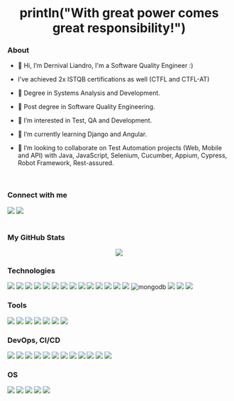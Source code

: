

<h1 align='center'>println("With great power comes great responsibility!")</h1>

<h3>About</h3>

- 👋 Hi, I’m Dernival Liandro, I'm a Software Quality Engineer :)
- I've achieved 2x ISTQB certifications as well (CTFL and CTFL-AT)

- 📖 Degree in Systems Analysis and Development.

- 📖 Post degree in Software Quality Engineering.

- 👀 I’m interested in Test, QA and Development.

- 🌱 I’m currently learning Django and Angular.

- 💞️ I’m looking to collaborate on Test Automation projects (Web, Mobile and API) with Java, JavaScript, Selenium, Cucumber, Appium, Cypress, Robot Framework, Rest-assured.

<br>
<h3>Connect with me</h3>

<div style="display: inline">
    <a href="https://www.linkedin.com/in/dernivalliandro/"><img src="https://img.shields.io/badge/LINKEDIN-0077B5?style=for-the-badge&logo=linkedin&logoColor=white"/></a>
    <a href = "mailto:liandro.sys@gmail.com"><img src="https://img.shields.io/badge/GMAIL-D14836?style=for-the-badge&logo=gmail&logoColor=white" target="_blank"></a>
    <br>
</div>
  
<br>
<h3>My GitHub Stats</h3>

<!-- <a href="http://www.github.com/Liandro73"><img src="https://github-readme-stats.vercel.app/api?username=Liandro73&show_icons=true&hide=stars,&count_private=true&title_color=0891b2&text_color=ffffff&icon_color=0891b2&bg_color=1c1917&hide_border=true&show_icons=true" alt="liandro73's GitHub stats" /></a> -->

<p align="center">
    <img src ="https://github-readme-streak-stats.herokuapp.com?user=Liandro73&theme=tokyonight&hide_border=true&background=FFFFFF00">
 </p>


<h3>Technologies</h3>
<div style="display: inline">
    <img src="https://img.shields.io/badge/JAVA-ED8B00?style=for-the-badge&logo=oracle&logoColor=white"/>
    <img src="https://img.shields.io/badge/SELENIUM-43B02A?style=for-the-badge&logo=Selenium&logoColor=white" /> 
    <img src="https://img.shields.io/badge/CUCUMBER-43B02A?style=for-the-badge&logo=cucumber&logoColor=white" />
    <img src="https://img.shields.io/badge/APPIUM-68217A?style=for-the-badge&logo=appium" />
    <img src="https://img.shields.io/badge/JUNIT5-25A162?style=for-the-badge&logo=junit5&logoColor=white" />
    <img src="https://img.shields.io/badge/ROBOT FRAMEWORK-black?style=for-the-badge&logo=robotframework" />
    <img src="https://img.shields.io/badge/PYTHON-3776AB?style=for-the-badge&logo=python&logoColor=white">
    <img src="https://img.shields.io/badge/CYPRESS-black?style=for-the-badge&logo=cypress" />
    <img src="https://img.shields.io/badge/JAVASCRIPT-F7DF1E?style=for-the-badge&logo=javascript&logoColor=black"/>
    <img src="https://img.shields.io/badge/CSHAP-68217A?style=for-the-badge&logo=csharp&logoColor=white"/>
    <img src="https://img.shields.io/badge/HTML-E34C26?&style=for-the-badge&logo=html5&logoColor=white"/> 
    <img src="https://img.shields.io/badge/CSS-239120?&style=for-the-badge&logo=css3&logoColor=white"/> 
    <img src="https://img.shields.io/badge/MySQL-4479A1?style=for-the-badge&logo=mysql&logoColor=white"/> 
    <img src="https://img.shields.io/badge/PostgreSQL-316192?style=for-the-badge&logo=postgresql&logoColor=white"/>
    <img src="https://img.shields.io/badge/MongoDB-%234ea94b.svg?style=for-the-badge&logo=mongodb&logoColor=white" alt="mongodb"/>
    <img src="https://img.shields.io/badge/DJANGO-239120?style=for-the-badge&logo=django&logoColor=white" />
    <img src="https://img.shields.io/badge/npm-CB3837?style=for-the-badge&logo=npm&logoColor=white" />
    <img src="https://img.shields.io/badge/json-5E5C5C?style=for-the-badge&logo=json&logoColor=white" />
    <br>
</div>

<h3>Tools</h3>
<div style="display: inline">
    <img src="https://img.shields.io/badge/Postman-FF6C37?style=for-the-badge&logo=Postman&logoColor=white" /> 
    <img src="https://img.shields.io/badge/IntelliJ_IDEA-000000.svg?style=for-the-badge&logo=intellij-idea&logoColor=white" />
    <img src="https://img.shields.io/badge/ECLIPSE-2CA5E0.svg?style=for-the-badge&logo=eclipse&logoColor=white" />
    <img src="https://img.shields.io/badge/VSCode-0078D4?style=for-the-badge&logo=visual%20studio%20code&logoColor=white" />
    <img src="https://img.shields.io/badge/Swagger-85EA2D?style=for-the-badge&logo=Swagger&logoColor=black" />
    <img src="https://img.shields.io/badge/ANDROID STUDIO-white?style=for-the-badge&logo=android-studio&logoColor=blue" />
    <img src="https://img.shields.io/badge/XCODE-0078D4?style=for-the-badge&logo=xcode&logoColor=white" />
    <br>
</div>

<h3>DevOps, CI/CD</h3>
<div style="display: inline">
    <img src="https://img.shields.io/badge/Docker-2CA5E0?style=for-the-badge&logo=docker&logoColor=white"/> 
    <img src="https://img.shields.io/badge/Firebase-black?style=for-the-badge&logo=firebase" />
    <img src="https://img.shields.io/badge/TestFlight-blue?style=for-the-badge&logo=testflight&logoColor=white" />
    <img src="https://img.shields.io/badge/Jenkins-white?style=for-the-badge&logo=jenkins&logoColor=black" />
    <img src="https://img.shields.io/badge/GIT-E44C30?style=for-the-badge&logo=git&logoColor=white" />
    <img src="https://img.shields.io/badge/GitHub-100000?style=for-the-badge&logo=github&logoColor=white" />
    <img src="https://img.shields.io/badge/Github%20Actions-white?style=for-the-badge&logo=githubactions&logoColor=black" />
    <img src="https://img.shields.io/badge/GitLab-330F63?style=for-the-badge&logo=gitlab&logoColor=white" />
    <img src="https://img.shields.io/badge/JIRA-blue?style=for-the-badge&logo=jira&logoColor=white" />
    <img src="https://img.shields.io/badge/Azure devops-white?style=for-the-badge&logo=azuredevops&logoColor=00599C" />
    <img src="https://img.shields.io/badge/VS App Center-CB3837?style=for-the-badge&logo=&logoColor=white" />
    <img src="https://img.shields.io/badge/XRAY-green?style=for-the-badge&logo=xray-test-management&logoColor=" />
</div>


<h3>OS</h3>
<div style="display: inline">
    <img src="https://img.shields.io/badge/Mac-black?style=for-the-badge&logo=macos&logoColor=white"/>
    <img src="https://img.shields.io/badge/WINDOWS-blue?style=for-the-badge&logo=microsoft&logoColor=white"/>
    <img src="https://img.shields.io/badge/Linux-FCC624?style=for-the-badge&logo=linux&logoColor=black"/>
    <img src="https://img.shields.io/badge/Android-05150C?style=for-the-badge&logo=android" />
    <img src="https://img.shields.io/badge/iOS-05150C?style=for-the-badge&logo=ios" />
</div>
<!---
Liandro73/Liandro73 is a ✨ special ✨ repository because its `README.md` (this file) appears on your GitHub profile.
You can click the Preview link to take a look at your changes.
--->
